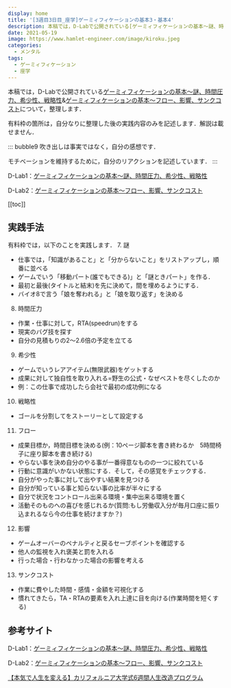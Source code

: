 ```yaml
---
display: home
title: '[3週目3日目_座学]ゲーミィフィケーションの基本3・基本4'
description: 本稿では，D-Labで公開されている[ゲーミィフィケーションの基本〜謎、時間圧力、希少性、戦略性](https://daigovideolab.jp/play/jmv0vTgatOuKJfeKWT5I)&[ゲーミィフィケーションの基本〜フロー、影響、サンクコスト](https://daigovideolab.jp/play/H6nXiKK05wdu7NogpWX5)について，整理します．
date: 2021-05-19
image: https://www.hamlet-engineer.com/image/kiroku.jpeg
categories: 
  - メンタル
tags:
  - ゲーミィフィケーション
  - 座学
---
```


本稿では，D-Labで公開されている[ゲーミィフィケーションの基本〜謎、時間圧力、希少性、戦略性](https://daigovideolab.jp/play/jmv0vTgatOuKJfeKWT5I)&[ゲーミィフィケーションの基本〜フロー、影響、サンクコスト](https://daigovideolab.jp/play/H6nXiKK05wdu7NogpWX5)について，整理します．

<!-- more -->

有料枠の箇所は，自分なりに整理した後の実践内容のみを記述します．解説は載せません．

::: bubble9
吹き出しは事実ではなく，自分の感想です．

モチベーションを維持するために，自分のリアクションを記述しています．
:::

<!-- <span style="background-color: #ffff99;"></span> -->
<!-- <span style="color: #ff0000;"></span> -->

D-Lab1：[ゲーミィフィケーションの基本〜謎、時間圧力、希少性、戦略性](https://daigovideolab.jp/play/jmv0vTgatOuKJfeKWT5I)

D-Lab2：[ゲーミィフィケーションの基本〜フロー、影響、サンクコスト](https://daigovideolab.jp/play/H6nXiKK05wdu7NogpWX5)



[[toc]]


## 実践手法
有料枠では，以下のことを実践します．
7. 謎
  - 仕事では，「知識があること」と「分からないこと」をリストアップし，順番に並べる
  - ゲームでいう「移動パート(誰でもできる)」と「謎ときパート」を作る．
  - 最初と最後(タイトルと結末)を先に決めて，間を埋めるようにする．
  - バイオ8で言う「娘を奪われる」と「娘を取り返す」を決める

8. 時間圧力
  - 作業・仕事に対して，RTA(speedrun)をする
  - 現実のバグ技を探す
  - 自分の見積もりの2〜2.6倍の予定を立てる

9. 希少性
  - ゲームでいうレアアイテム(無限武器)をゲットする
  - 成果に対して独自性を取り入れる=野生の公式・なぜベストを尽くしたのか
  - 例：この仕事で成功したら会社で最初の成功例になる

10. 戦略性
  - ゴールを分割してをストーリーとして設定する

11. フロー
  - 成果目標か，時間目標を決める(例：10ページ脚本を書き終わるか　5時間椅子に座り脚本を書き続ける)
  - やらない事を決め自分のやる事が一番得意なものの一つに絞れている
  - 行動に意識がいかない状態にする．そして，その感覚をチェックする．
  - 自分がやった事に対して出やすい結果を見つける
  - 自分が知っている事と知らない事の比率が半々にする
  - 自分で状況をコントロール出来る環境・集中出来る環境を置く
  - 活動そのものへの喜びを感じれるか(質問:もし労働収入分が毎月口座に振り込まれるなら今の仕事を続けますか？)

12. 影響
  - ゲームオーバーのペナルティと戻るセーブポイントを確認する
  - 他人の監視を入れ褒美と罰を入れる
  - 行った場合・行わなかった場合の影響を考える

13. サンクコスト
  - 作業に費やした時間・感情・金額を可視化する
  - 慣れてきたら，TA・RTAの要素を入れ上達に目を向ける(作業時間を短くする)


## 参考サイト
D-Lab1：[ゲーミィフィケーションの基本〜謎、時間圧力、希少性、戦略性](https://daigovideolab.jp/play/jmv0vTgatOuKJfeKWT5I)

D-Lab2：[ゲーミィフィケーションの基本〜フロー、影響、サンクコスト](https://daigovideolab.jp/play/H6nXiKK05wdu7NogpWX5)

[【本気で人生を変える】カリフォルニア大学式6週間人生改造プログラム](https://daigoblog.jp/pushing-thelimits/)


<ClientOnly>
  <CallInArticleAdsense />
</ClientOnly>